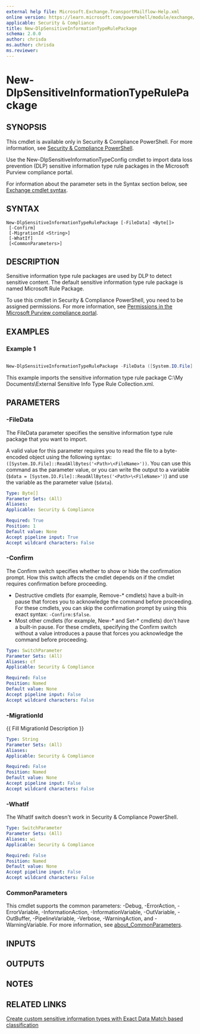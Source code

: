 ```yaml
---
external help file: Microsoft.Exchange.TransportMailflow-Help.xml
online version: https://learn.microsoft.com/powershell/module/exchange/new-dlpsensitiveinformationtyperulepackage
applicable: Security & Compliance
title: New-DlpSensitiveInformationTypeRulePackage
schema: 2.0.0
author: chrisda
ms.author: chrisda
ms.reviewer:
---
```


# New-DlpSensitiveInformationTypeRulePackage

## SYNOPSIS
This cmdlet is available only in Security & Compliance PowerShell. For more information, see [Security & Compliance PowerShell](https://learn.microsoft.com/powershell/exchange/scc-powershell).

Use the New-DlpSensitiveInformationTypeConfig cmdlet to import data loss prevention (DLP) sensitive information type rule packages in the Microsoft Purview compliance portal.

For information about the parameter sets in the Syntax section below, see [Exchange cmdlet syntax](https://learn.microsoft.com/powershell/exchange/exchange-cmdlet-syntax).

## SYNTAX

```
New-DlpSensitiveInformationTypeRulePackage [-FileData] <Byte[]>
 [-Confirm]
 [-MigrationId <String>]
 [-WhatIf]
 [<CommonParameters>]
```

## DESCRIPTION
Sensitive information type rule packages are used by DLP to detect sensitive content. The default sensitive information type rule package is named Microsoft Rule Package.

To use this cmdlet in Security & Compliance PowerShell, you need to be assigned permissions. For more information, see [Permissions in the Microsoft Purview compliance portal](https://learn.microsoft.com/microsoft-365/compliance/microsoft-365-compliance-center-permissions).

## EXAMPLES

### Example 1
```powershell

New-DlpSensitiveInformationTypeRulePackage -FileData ([System.IO.File]::ReadAllBytes('C:\My Documents\External Sensitive Info Type Rule Collection.xml'))
```

This example imports the sensitive information type rule package C:\\My Documents\\External Sensitive Info Type Rule Collection.xml.

## PARAMETERS

### -FileData
The FileData parameter specifies the sensitive information type rule package that you want to import.

A valid value for this parameter requires you to read the file to a byte-encoded object using the following syntax: `([System.IO.File]::ReadAllBytes('<Path>\<FileName>'))`. You can use this command as the parameter value, or you can write the output to a variable (`$data = [System.IO.File]::ReadAllBytes('<Path>\<FileName>')`) and use the variable as the parameter value (`$data`).

```yaml
Type: Byte[]
Parameter Sets: (All)
Aliases:
Applicable: Security & Compliance

Required: True
Position: 1
Default value: None
Accept pipeline input: True
Accept wildcard characters: False
```

### -Confirm
The Confirm switch specifies whether to show or hide the confirmation prompt. How this switch affects the cmdlet depends on if the cmdlet requires confirmation before proceeding.

- Destructive cmdlets (for example, Remove-\* cmdlets) have a built-in pause that forces you to acknowledge the command before proceeding. For these cmdlets, you can skip the confirmation prompt by using this exact syntax: `-Confirm:$false`.
- Most other cmdlets (for example, New-\* and Set-\* cmdlets) don't have a built-in pause. For these cmdlets, specifying the Confirm switch without a value introduces a pause that forces you acknowledge the command before proceeding.

```yaml
Type: SwitchParameter
Parameter Sets: (All)
Aliases: cf
Applicable: Security & Compliance

Required: False
Position: Named
Default value: None
Accept pipeline input: False
Accept wildcard characters: False
```

### -MigrationId
{{ Fill MigrationId Description }}

```yaml
Type: String
Parameter Sets: (All)
Aliases:
Applicable: Security & Compliance

Required: False
Position: Named
Default value: None
Accept pipeline input: False
Accept wildcard characters: False
```

### -WhatIf
The WhatIf switch doesn't work in Security & Compliance PowerShell.

```yaml
Type: SwitchParameter
Parameter Sets: (All)
Aliases: wi
Applicable: Security & Compliance

Required: False
Position: Named
Default value: None
Accept pipeline input: False
Accept wildcard characters: False
```

### CommonParameters
This cmdlet supports the common parameters: -Debug, -ErrorAction, -ErrorVariable, -InformationAction, -InformationVariable, -OutVariable, -OutBuffer, -PipelineVariable, -Verbose, -WarningAction, and -WarningVariable. For more information, see [about_CommonParameters](https://go.microsoft.com/fwlink/p/?LinkID=113216).

## INPUTS

## OUTPUTS

## NOTES

## RELATED LINKS

[Create custom sensitive information types with Exact Data Match based classification](https://learn.microsoft.com/microsoft-365/compliance/create-custom-sensitive-information-types-with-exact-data-match-based-classification)
